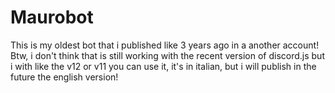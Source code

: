 # Maurobot

This is my oldest bot that i published like 3 years ago in a another account!
Btw, i don't think that is still working with the recent version of discord.js but i with like the v12 or v11 you can use it, it's in italian, but i will publish in the future the english version!
